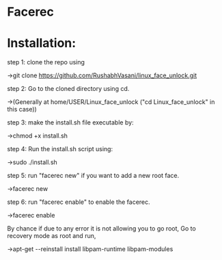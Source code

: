 
# Facerec

# Installation:
step 1: clone the repo using

->git clone https://github.com/RushabhVasani/linux_face_unlock.git



step 2: Go to the cloned directory using cd.

->(Generally at home/USER/Linux_face_unlock ("cd Linux_face_unlock" in this case))



step 3: make the install.sh file executable by:

->chmod +x install.sh



step 4: Run the install.sh script using:

->sudo ./install.sh



step 5: run "facerec new" if you want to add a new root face.

->facerec new



step 6: run "facerec enable" to enable the facerec.

->facerec enable



By chance if due to any error it is not allowing you to go root, Go to recovery mode as root and run,

->apt-get --reinstall install libpam-runtime libpam-modules

